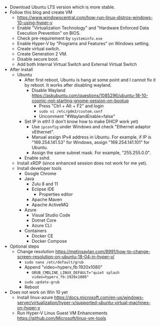 * Download Ubuntu LTS version which is more stable.
* Follow this blog and create VM
  * <https://www.windowscentral.com/how-run-linux-distros-windows-10-using-hyper-v>
  * Enable "Virtualization Technology" and "Hardware Enforced Data Execution Prevention" on BIOS.
  * Check pre-requirement by `systeminfo.exe`
  * Enable Hyper-V by "Programs and Features" on Windows setting.
  * Create virtual switch.
  * Create Generation 2 VM.
  * Disable secure boot.
  * Add both Internal Virtual Switch and External Virtual Switch
* After install
  * Ubuntu
    * After first reboot, Ubuntu is hang at some point and I cannot fix it by reboot. It works after disabling wayland.
      * Disable Wayland <https://askubuntu.com/questions/1085296/ubuntu-18-10-cosmic-not-starting-gnome-session-on-bootup>
        * Press "Ctrl + Alt + F2" and login
        * `sudo vi /etc/gdm3/custom.conf`
        * Uncomment "#WaylandEnable=false"
    * Set IP in eth1 (I don't know how to make DHCP work yet)
      * Use `ipconfig` under Windows and check "Ethernet adaptor vEthernet".
      * Manual assign IPv4 address in Ubuntu. For example, if IP is "169.254.141.53" for Windows, assign "169.254.141.101" for Ubuntu.
      * Assign the same subnet mask. For example, "255.255.0.0".
    * Enable sshd.
  * Install xRDP (since enhanced session does not work for me yet).
  * Install developer tools
    * Google Chrome
    * Java
      * Zulu 8 and 11
      * Eclipse IDE
        * Properties editor
      * Apache Maven
      * Apache ActiveMQ
    * Azure
      * Visual Studio Code
      * Dotnet Core
      * Azure CLI
    * Containers
      * Docker CE
      * Docker Compose
* Optional steps
    * Change resolution <https://metinsaylan.com/8991/how-to-change-screen-resolution-on-ubuntu-18-04-in-hyper-v/>
      * `sudo nano /etc/default/grub`
      * Append "video=hyperv_fb:1920x1080"
        * `GRUB_CMDLINE_LINUX_DEFAULT="quiet splash video=hyperv_fb:1920x1080"`
      * `sudo update-grub`
      * Reboot
* Does not work on Win 10 yet
  * Install linux-azure <https://docs.microsoft.com/en-us/windows-server/virtualization/hyper-v/supported-ubuntu-virtual-machines-on-hyper-v>
  * Run Hyper-V Linux Guest VM Enhancements <https://github.com/Microsoft/linux-vm-tools>
